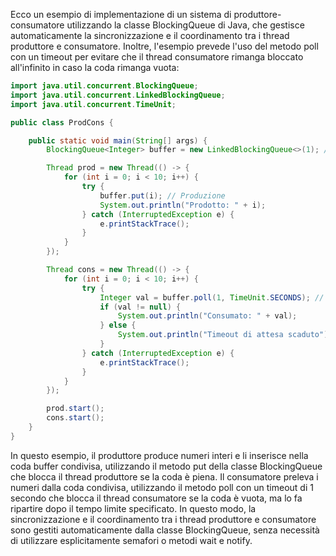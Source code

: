 Ecco un esempio di implementazione di un sistema di produttore-consumatore utilizzando la classe BlockingQueue di Java, che gestisce automaticamente la sincronizzazione e il coordinamento tra i thread produttore e consumatore. Inoltre, l'esempio prevede l'uso del metodo poll con un timeout per evitare che il thread consumatore rimanga bloccato all'infinito in caso la coda rimanga vuota:


```java
import java.util.concurrent.BlockingQueue;
import java.util.concurrent.LinkedBlockingQueue;
import java.util.concurrent.TimeUnit;

public class ProdCons {

    public static void main(String[] args) {
        BlockingQueue<Integer> buffer = new LinkedBlockingQueue<>(1); // Coda condivisa con dimensione massima 1

        Thread prod = new Thread(() -> {
            for (int i = 0; i < 10; i++) {
                try {
                    buffer.put(i); // Produzione
                    System.out.println("Prodotto: " + i);
                } catch (InterruptedException e) {
                    e.printStackTrace();
                }
            }
        });

        Thread cons = new Thread(() -> {
            for (int i = 0; i < 10; i++) {
                try {
                    Integer val = buffer.poll(1, TimeUnit.SECONDS); // Consumo con timeout di 1 secondo
                    if (val != null) {
                        System.out.println("Consumato: " + val);
                    } else {
                        System.out.println("Timeout di attesa scaduto");
                    }
                } catch (InterruptedException e) {
                    e.printStackTrace();
                }
            }
        });

        prod.start();
        cons.start();
    }
}

``` 


In questo esempio, il produttore produce numeri interi e li inserisce nella coda buffer condivisa, utilizzando il metodo put della classe BlockingQueue che blocca il thread produttore se la coda è piena. Il consumatore preleva i numeri dalla coda condivisa, utilizzando il metodo poll con un timeout di 1 secondo che blocca il thread consumatore se la coda è vuota, ma lo fa ripartire dopo il tempo limite specificato. In questo modo, la sincronizzazione e il coordinamento tra i thread produttore e consumatore sono gestiti automaticamente dalla classe BlockingQueue, senza necessità di utilizzare esplicitamente semafori o metodi wait e notify.